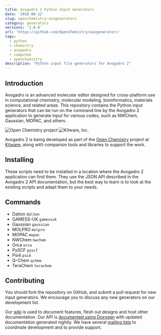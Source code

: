 ```yaml
---
title: Avogadro 2 Python Input Generators
date: '2018-08-12'
slug: openchemistry-avogenerators
category: generators
versions: '1.0.0'
url: 'https://github.com/OpenChemistry/avogenerators'
tags:
  - python
  - chemistry
  - avogadro
  - compchem
  - openchemistry
description: "Python input file generators for Avogadro 2"
---
```


Introduction
------------

Avogadro is an advanced molecular editor designed for cross-platform use in
computational chemistry, molecular modeling, bioinformatics, materials science,
and related areas. This repository contains the Python input generators that
can be run on the command line by the Avogadro 2 application to generate input
for various codes, such as NWChem, Gaussian, MOPAC, and others.


![Open Chemistry project][OpenChemistryLogo]
![Kitware, Inc.][KitwareLogo]

Avogadro 2 is being developed as part of the [Open Chemistry][OpenChemistry]
project at [Kitware][Kitware], along with companion tools and libraries to
support the work.

Installing
----------

These scripts need to be installed in a location where the Avogadro 2
application can find them. They use the JSON API described in the Avogadro 2
API documentation, but the best way to learn is to look at the existing scripts
and adapt them to your needs.

Commands
--------

  * Dalton `dalton`
  * GAMESS-UK `gamessuk `
  * Gaussian `gaussian `
  * MOLPRO `molpro `
  * MOPAC `mopac `
  * NWChem `nwchem `
  * Orca `orca `
  * PySCF `pyscf `
  * Psi4 `psi4 `
  * Q-Chem `qchem `
  * TeraChem `terachem`

Contributing
------------

You should fork the repository on GitHub, and submit a pull request for new
input generators. We encourage you to discuss any new generators on our
development list.

Our [wiki][Wiki] is used to document features, flesh out designs and host other
documentation. Our API is [documented using Doxygen][Doxygen] with updated
documentation generated nightly. We have several [mailing lists][MailingLists]
to coordinate development and to provide support.

  [Avogadro2Logo]: https://openchemistry.org/files/assets/img/logos/avogadro2.png "Avogadro2"
  [OpenChemistry]: https://openchemistry.org/ "Open Chemistry Project"
  [OpenChemistryLogo]: https://openchemistry.org/files/assets/img/logos/openchem128.png "Open Chemistry"
  [Kitware]: https://kitware.com/ "Kitware, Inc."
  [KitwareLogo]: https://www.kitware.com/img/small_logo_over.png "Kitware"
  [Avogadro1]: https://avogadro.openmolecules.net/ "Avogadro 1"
  [Dashboard]: https://cdash.openchemistry.org/index.php?project=AvogadroApp "Avogadro Dashboard"
  [Development]: https://wiki.openchemistry.org/Development "Development guide"
  [Projects]: https://projects.openchemistry.org/ "Project trackers"
  [Wiki]: https://wiki.openchemistry.org/ "Open Chemistry wiki"
  [Doxygen]: https://doc.openchemistry.org/avogadrolibs/api/ "API documentation"
  [MailingLists]: https://openchemistry.org/OpenChemistry/help/mailing.html

